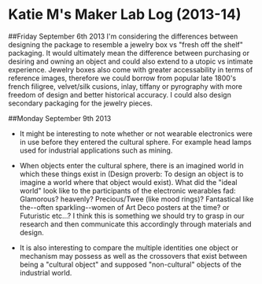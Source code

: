 # Katie M's Maker Lab Log (2013-14)


##Friday September 6th 2013
I'm considering the differences between designing the package to resemble a jewelry box vs "fresh off the shelf" packaging. It would ultimately mean the difference between purchasing or desiring and owning an object and could also extend to a utopic vs intimate experience.
Jewelry boxes also come with greater accessability in terms of reference images, therefore we could borrow from popular late 1800's french filigree, velvet/silk cusions, inlay, tiffany or pyrography with more freedom of design and better historical accuracy. I could also design secondary packaging for the jewelry pieces.

##Monday September 9th 2013

*  It might be interesting to note whether or not wearable electronics were in use before they entered the cultural sphere. For example head lamps used for industrial applications such as mining.

*  When objects enter the cultural sphere, there is an imagined world in which these things exist in (Design proverb: To design an object is to imagine a world where that object would exist). 
What did the "ideal world" look like to the participants of the electronic wearables fad: Glamorous? heavenly? Precious/Twee (like mood rings)? Fantastical like the--often sparkling--women of Art Deco posters at the time? or Futuristic etc...?
I think this is something we should try to grasp in our research and then communicate this accordingly through materials and design.

*  It is also interesting to compare the multiple identities one object or mechanism may possess as well as the crossovers that exist between being a "cultural object" and supposed "non-cultural" objects of the industrial world.
